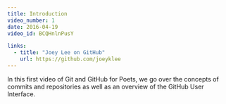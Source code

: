 ```yaml
---
title: Introduction
video_number: 1
date: 2016-04-19
video_id: BCQHnlnPusY

links:
  - title: "Joey Lee on GitHub"
    url: https://github.com/joeyklee
---
```


In this first video of Git and GitHub for Poets, we go over the concepts of commits and repositories as well as an overview of the GitHub User Interface.
